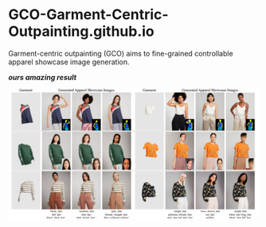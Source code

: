 # GCO-Garment-Centric-Outpainting.github.io
Garment-centric outpainting (GCO) aims to fine-grained controllable apparel showcase image generation.

***ours amazing result***

![result](page_image/teaser.png)
